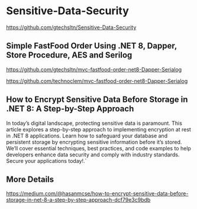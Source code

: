 ﻿# Sensitive-Data-Security

https://github.com/gtechsltn/Sensitive-Data-Security

## Simple FastFood Order Using .NET 8, Dapper, Store Procedure, AES and Serilog

https://github.com/gtechsltn/mvc-fastfood-order-net8-Dapper-Serialog

https://github.com/technoclem/mvc-fastfood-order-net8-Dapper-Serialog

## How to Encrypt Sensitive Data Before Storage in .NET 8: A Step-by-Step Approach

In today’s digital landscape, protecting sensitive data is paramount. This article explores a step-by-step approach to implementing encryption at rest in .NET 8 applications. Learn how to safeguard your database and persistent storage by encrypting sensitive information before it’s stored. We’ll cover essential techniques, best practices, and code examples to help developers enhance data security and comply with industry standards. Secure your applications today!.`

## More Details
https://medium.com/@hasanmcse/how-to-encrypt-sensitive-data-before-storage-in-net-8-a-step-by-step-approach-dcf79e3c9bdb
